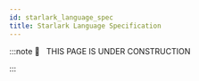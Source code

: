 ```yaml
---
id: starlark_language_spec
title: Starlark Language Specification
---
```


:::note
🚧   THIS PAGE IS UNDER CONSTRUCTION

:::
